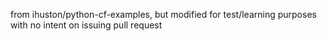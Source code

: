 from ihuston/python-cf-examples, but modified for 
test/learning purposes with no intent on issuing pull request
